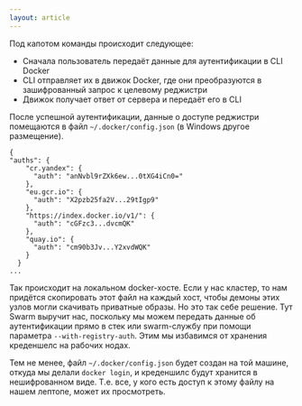 ```yaml
---
layout: article
---
```


Под капотом команды происходит следующее:

- Сначала пользователь передаёт данные для аутентификации в CLI Docker
- CLI отправляет их в движок Docker, где они преобразуются в зашифрованный запрос к целевому реджистри
- Движок получает ответ от сервера и передаёт его в CLI

После успешной аутентификации, данные о доступе реджистри помещаются в файл `~/.docker/config.json` (в Windows другое размещение).

```
{
"auths": {
    "cr.yandex": {
      "auth": "anNvbl9rZXk6ew...0tXG4iCn0="
    },
    "eu.gcr.io": {
      "auth": "X2pzb25fa2V...29tIgp9"
    },
    "https://index.docker.io/v1/": {
      "auth": "cGFzc3...dvcmQK"
    },
    "quay.io": {
      "auth": "cm90b3Jv...Y2xvdWQK"
    }
  }
...
```

Так происходит на локальном docker-хосте. Если у нас кластер, то нам придётся скопировать этот файл на каждый хост, чтобы демоны этих узлов могли скачивать приватные образы. Но это так себе решение. Тут Swarm выручит нас, поскольку мы можем передать данные об аутентификации прямо в стек или swarm-службу при помощи параметра `--with-registry-auth`. Этим мы избавимся от хранения креденшелс на рабочих нодах.

Тем не менее, файл `~/.docker/config.json` будет создан на той машине, откуда мы делали `docker login`, и креденшилс будут хранится в нешифрованном виде. Т.е. все, у кого есть доступ к этому файлу на нашем лептопе, может их просмотреть.
